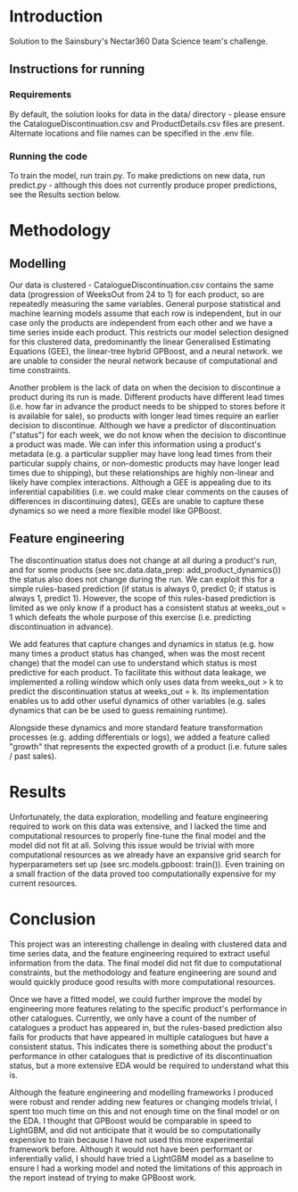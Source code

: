 # Introduction
Solution to the Sainsbury's Nectar360 Data Science team's challenge.

## Instructions for running
### Requirements
By default, the solution looks for data in the data/ directory - please ensure the CatalogueDiscontinuation.csv and ProductDetails.csv files are present. Alternate locations and file names can be specified in the .env file.

### Running the code
To train the model, run train.py. To make predictions on new data, run predict.py - although this does not currently produce proper predictions, see the Results section below.

# Methodology
## Modelling
Our data is clustered - CatalogueDiscontinuation.csv contains the same data (progression of WeeksOut from 24 to 1) for each product, so are repeatedly measuring the same variables. General purpose statistical and machine learning models assume that each row is independent, but in our case only the products are independent from each other and we have a time series inside each product. This restricts our model selection designed for this clustered data, predominantly the linear Generalised Estimating Equations (GEE), the linear-tree hybrid GPBoost, and a neural network. we are unable to consider the neural network because of computational and time constraints.

Another problem is the lack of data on when the decision to discontinue a product during its run is made. Different products have different lead times (i.e. how far in advance the product needs to be shipped to stores before it is available for sale), so products with longer lead times require an earlier decision to discontinue. Although we have a predictor of discontinuation ("status") for each week, we do not know when the decision to discontinue a product was made. We can infer this information using a product's metadata (e.g. a particular supplier may have long lead times from their particular supply chains, or non-domestic products may have longer lead times due to shipping), but these relationships are highly non-linear and likely have complex interactions. Although a GEE is appealing due to its inferential capabilities (i.e. we could make clear comments on the causes of differences in discontinuing dates), GEEs are unable to capture these dynamics so we need a more flexible model like GPBoost.

## Feature engineering
The discontinuation status does not change at all during a product's run, and for some products (see src.data.data\_prep: add\_product\_dynamics()) the status also does not change during the run. We can exploit this for a simple rules-based prediction (if status is always 0, predict 0; if status is always 1, predict 1). However, the scope of this rules-based prediction is limited as we only know if a product has a consistent status at weeks\_out = 1 which defeats the whole purpose of this exercise (i.e. predicting discontinuation in advance). 

We add features that capture changes and dynamics in status (e.g. how many times a product status has changed, when was the most recent change) that the model can use to understand which status is most predictive for each product. To facilitate this without data leakage, we implemented a rolling window which only uses data from weeks\_out > k to predict the discontinuation status at weeks\_out = k. Its implementation enables us to add other useful dynamics of other variables (e.g. sales dynamics that can be be used to guess remaining runtime).

Alongside these dynamics and more standard feature transformation processes (e.g. adding differentials or logs), we added a feature called "growth" that represents the expected growth of a product (i.e. future sales / past sales).

# Results
Unfortunately, the data exploration, modelling and feature engineering required to work on this data was extensive, and I lacked the time and computational resources to properly fine-tune the final model and the model did not fit at all. Solving this issue would be trivial with more computational resources as we already have an expansive grid search for hyperparameters set up (see src.models.gpboost: train()). Even training on a small fraction of the data proved too computationally expensive for my current resources.

# Conclusion
This project was an interesting challenge in dealing with clustered data and time series data, and the feature engineering required to extract useful information from the data. The final model did not fit due to computational constraints, but the methodology and feature engineering are sound and would quickly produce good results with more computational resources.

Once we have a fitted model, we could further improve the model by engineering more features relating to the specific product's performance in other catalogues. Currently, we only have a count of the number of catalogues a product has appeared in, but the rules-based prediction also fails for products that have appeared in multiple catalogues but have a consistent status. This indicates there is something about the product's performance in other catalogues that is predictive of its discontinuation status, but a more extensive EDA would be required to understand what this is.

Although the feature engineering and modelling frameworks I produced were robust and render adding new features or changing models trivial, I spent too much time on this and not enough time on the final model or on the EDA. I thought that GPBoost would be comparable in speed to LightGBM, and did not anticipate that it would be so computationally expensive to train because I have not used this more experimental framework before. Although it would not have been performant or inferentially valid, I should have tried a LightGBM model as a baseline to ensure I had a working model and noted the limitations of this approach in the report instead of trying to make GPBoost work.
